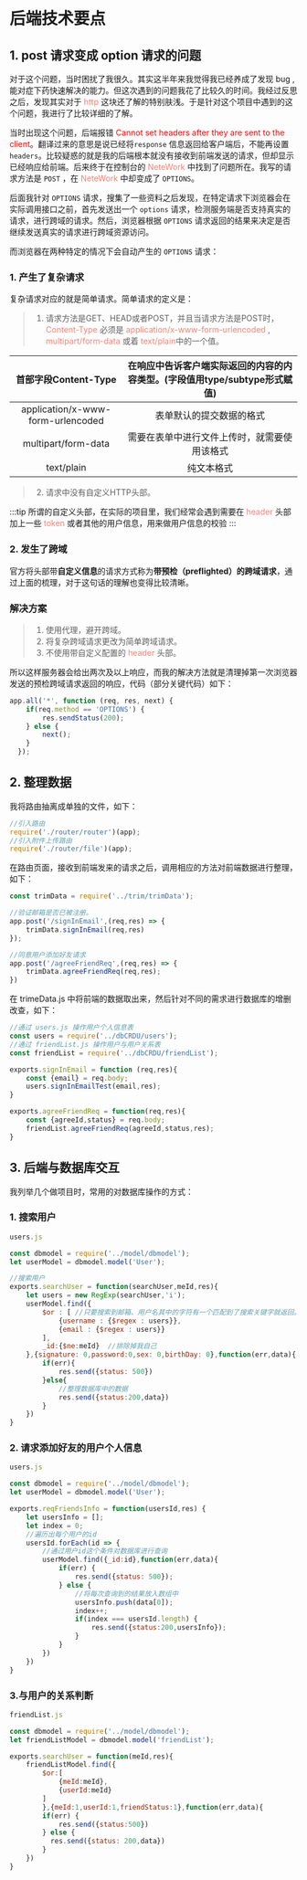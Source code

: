 # 后端技术要点

## 1. post 请求变成 option 请求的问题

对于这个问题，当时困扰了我很久。其实这半年来我觉得我已经养成了发现 bug ,能对症下药快速解决的能力。但这次遇到的问题我花了比较久的时间。我经过反思之后，发现其实对于 <font color="#FA8072">http</font> 这块还了解的特别肤浅。于是针对这个项目中遇到的这个问题，我进行了比较详细的了解。

当时出现这个问题，后端报错 <font color="red">Cannot set headers after they are sent to the client</font>。翻译过来的意思是说已经将`response` 信息返回给客户端后，不能再设置 `headers`。比较疑惑的就是我的后端根本就没有接收到前端发送的请求，但却显示已经响应给前端。后来终于在控制台的 <font color="#FA8072">NeteWork</font> 中找到了问题所在。我写的请求方法是 `POST` ，在 <font color="#FA8072">NeteWork</font> 中却变成了 `OPTIONS`。

后面我针对 `OPTIONS` 请求，搜集了一些资料之后发现，在特定请求下浏览器会在实际调用接口之前，首先发送出一个 `options` 请求，检测服务端是否支持真实的请求，进行跨域的请求。然后，浏览器根据 `OPTIONS` 请求返回的结果来决定是否继续发送真实的请求进行跨域资源访问。

而浏览器在两种特定的情况下会自动产生的 `OPTIONS` 请求：

### 1. 产生了复杂请求   


复杂请求对应的就是简单请求。简单请求的定义是：
>1. 请求方法是GET、HEAD或者POST，并且当请求方法是POST时， <font color="#FA8072">Content-Type</font> 必须是 <font color="#FA8072">application/x-www-form-urlencoded</font> , <font color="#FA8072">multipart/form-data</font> 或着 <font color="#FA8072">text/plain</font>中的一个值。

| 首部字段Content-Type   | 在响应中告诉客户端实际返回的内容的内容类型。(字段值用type/subtype形式赋值)  |
|  :-:  | :-: |
| application/x-www-form-urlencoded | 表单默认的提交数据的格式 |
| multipart/form-data  | 需要在表单中进行文件上传时，就需要使用该格式 |
| text/plain | 纯文本格式 |


>2. 请求中没有自定义HTTP头部。

:::tip
所谓的自定义头部，在实际的项目里，我们经常会遇到需要在 <font color="#FA8072">header</font> 头部加上一些 <font color="#FA8072">token</font> 或者其他的用户信息，用来做用户信息的校验
:::

### 2. 发生了跨域

官方将头部带**自定义信息**的请求方式称为**带预检（preflighted）的跨域请求**，通过上面的梳理，对于这句话的理解也变得比较清晰。


### 解决方案

>1. 使用代理，避开跨域。
>2. 将复杂跨域请求更改为简单跨域请求。
>3. 不使用带自定义配置的 <font color="#FA8072">header</font> 头部。


所以这样服务器会给出两次及以上响应，而我的解决方法就是清理掉第一次浏览器发送的预检跨域请求返回的响应，代码（部分关键代码）如下：

```js
app.all('*', function (req, res, next) {
    if(req.method == 'OPTIONS') {
        res.sendStatus(200);
    } else {
        next();
    }
  });
```

## 2. 整理数据

我将路由抽离成单独的文件，如下：

```js
//引入路由
require('./router/router')(app);
//引入附件上传路由
require('./router/file')(app);
```

在路由页面，接收到前端发来的请求之后，调用相应的方法对前端数据进行整理，如下：

```js
const trimData = require('../trim/trimData');

//验证邮箱是否已被注册。
app.post('/signInEmail',(req,res) => {
    trimData.signInEmail(req,res)
});

//同意用户添加好友请求
app.post('/agreeFriendReq',(req,res) => {
    trimData.agreeFriendReq(req,res);
})
```

在 trimeData.js 中将前端的数据取出来，然后针对不同的需求进行数据库的增删改查，如下：

```js
//通过 users.js 操作用户个人信息表
const users = require('../dbCRDU/users');
//通过 friendList.js 操作用户与用户关系表
const friendList = require('../dbCRDU/friendList');

exports.signInEmail = function (req,res){
    const {email} = req.body;
    users.signInEmailTest(email,res);
}

exports.agreeFriendReq = function(req,res){
    const {agreeId,status} = req.body;
    friendList.agreeFriendReq(agreeId,status,res);
}
```

## 3. 后端与数据库交互

我列举几个做项目时，常用的对数据库操作的方式：
### 1. 搜索用户
```js
users.js

const dbmodel = require('../model/dbmodel');
let userModel = dbmodel.model('User'); 

//搜索用户
exports.searchUser = function(searchUser,meId,res){
    let users = new RegExp(searchUser,'i');
    userModel.find({
        $or : [ //只要搜索到邮箱、用户名其中的字符有一个匹配到了搜索关键字就返回。
            {username : {$regex : users}},
            {email : {$regex : users}}
        ],
        _id:{$ne:meId}  //排除掉我自己
    },{signature: 0,password:0,sex: 0,birthDay: 0},function(err,data){
        if(err){
            res.send({status: 500})
        }else{
            //整理数据库中的数据
            res.send({status:200,data})
        }
    })
}

```
### 2. 请求添加好友的用户个人信息

```js
users.js

const dbmodel = require('../model/dbmodel');
let userModel = dbmodel.model('User'); 

exports.reqFriendsInfo = function(usersId,res) {
    let usersInfo = [];
    let index = 0;
    //遍历出每个用户的id
    usersId.forEach(id => {
        //通过用户id这个条件对数据库进行查询
        userModel.find({_id:id},function(err,data){
            if(err) {
                res.send({status: 500});
            } else {
                //将每次查询到的结果放入数组中
                usersInfo.push(data[0]);
                index++;
                if(index === usersId.length) {
                    res.send({status:200,usersInfo});
                }
            }
        })
    })
}
```

### 3.与用户的关系判断
```js
friendList.js  

const dbmodel = require('../model/dbmodel');
let friendListModel = dbmodel.model('friendList');  

exports.searchUser = function(meId,res){
    friendListModel.find({
        $or:[
            {meId:meId},
            {userId:meId}
        ]
        },{meId:1,userId:1,friendStatus:1},function(err,data){
        if(err) {
            res.send({status:500})
        } else {
          res.send({status: 200,data})    
        }
    })
}
```